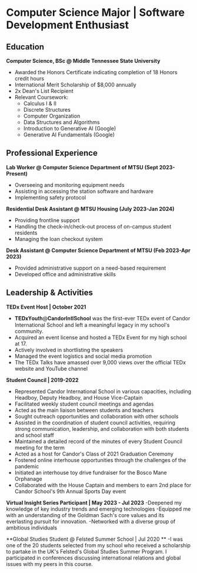 # Computer Science Major | Software Development Enthusiast

## Education
**Computer Science, BSc @ Middle Tennessee State University**
- Awarded the Honors Certificate indicating completion of 18 Honors credit hours
- International Merit Scholarship of $8,000 annually
- 2x Dean's List Recipient
- Relevant Coursework:
  - Calculus I & II
  - Discrete Structures
  - Computer Organization
  - Data Structures and Algorithms
  - Introduction to Generative AI (Google)
  - Generative AI Fundamentals (Google)

## Professional Experience
**Lab Worker @ Computer Science Department of MTSU (Sept 2023-Present)**
- Overseeing and monitoring equipment needs
- Assisting in accessing the station software and hardware
- Implementing safety protocol

**Residential Desk Assistant @ MTSU Housing (July 2023-Jan 2024)**
- Providing frontline support
- Handling the check-in/check-out process of on-campus student residents
- Managing the loan checkout system

**Desk Assistant @ Computer Science Department of MTSU (Feb 2023-Apr 2023)**
- Provided administrative support on a need-based requirement
- Developed office and administrative skills

## Leadership & Activities
**TEDx Event Host | October 2021**
- 𝐓𝐄𝐃𝐱𝐘𝐨𝐮𝐭𝐡@𝐂𝐚𝐧𝐝𝐨𝐫𝐈𝐧𝐭𝐥𝐒𝐜𝐡𝐨𝐨𝐥 was the first-ever TEDx event of Candor International School and left a meaningful legacy in my school's community.
- Acquired an event license and hosted a TEDx Event for my high school at 17.
- Actively involved in shortlisting the speakers
- Managed the event logistics and social media promotion
- The TEDx Talks have amassed over 9,000 views over the official TEDx website and YouTube channel

**Student Council | 2019-2022**
- Represented Candor International School in various capacities, including Headboy, Deputy Headboy, and House Vice-Captain
- Facilitated weekly student council meetings and agendas
- Acted as the main liaison between students and teachers
- Sought outreach opportunities and collaboration with other schools
- Assisted in the coordination of student council activities, requiring strong communication, leadership, and collaboration with both students and school staff
- Maintained a detailed record of the minutes of every Student Council meeting for the term
- Acted as a host for Candor's Class of 2021 Graduation Ceremony
- Fostered online interhouse opportunities through the challenges of the pandemic
- Initiated an interhouse toy drive fundraiser for the Bosco Mane Orphanage
- Collaborated with the House Captain and members to earn 2nd place for Candor School's 9th Annual Sports Day event


**Virtual Insight Series Participant | May 2023 - Jul 2023**
-Deepened my knowledge of key industry trends and emerging technologies
-Equipped me with an understanding of the Goldman Sach's core values and its everlasting pursuit for innovation. 
-Networked with a diverse group of ambitious individuals 

**Global Studies Student @ Felsted Summer School | Jul 2020 **
-I was one of the 20 students selected from my school who received a scholarship to partake in the UK's Felsted's Global Studies Summer Program. I participated in conferences discussing international relations and global issues with my peers in this course.
